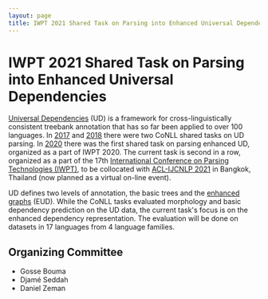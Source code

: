 ```yaml
---
layout: page
title: IWPT 2021 Shared Task on Parsing into Enhanced Universal Dependencies
---
```


# IWPT 2021 Shared Task on Parsing into Enhanced Universal Dependencies

[Universal Dependencies](http://universaldependencies.org/) (UD) is a
framework for cross-linguistically consistent treebank annotation that
has so far been applied to over 100 languages. In
[2017](http://universaldependencies.org/conll17/) and
[2018](http://universaldependencies.org/conll18/) there were two CoNLL
shared tasks on UD parsing. In
[2020](https://universaldependencies.org/iwpt20/) there was the first shared
task on parsing enhanced UD, organized as a part of IWPT 2020. The current
task is second in a row, organized as a part of the 17th [International
Conference on Parsing Technologies (IWPT)](https://iwpt21.sigparse.org/),
to be collocated with [ACL-IJCNLP 2021](https://2021.aclweb.org/) in Bangkok,
Thailand (now planned as a virtual on-line event).

UD defines two levels of annotation, the basic trees and the [enhanced
graphs](https://universaldependencies.org/u/overview/enhanced-syntax.html) (EUD).
While the CoNLL tasks evaluated morphology and basic dependency
prediction on the UD data, the current task's focus is on the enhanced
dependency representation. The evaluation will be done on datasets in
17 languages from 4 language families.

## Organizing Committee

* Gosse Bouma
* Djamé Seddah
* Daniel Zeman
